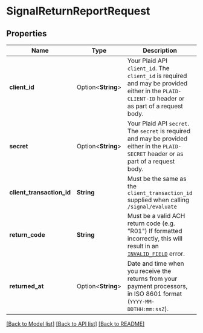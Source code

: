 # SignalReturnReportRequest

## Properties

Name | Type | Description | Notes
------------ | ------------- | ------------- | -------------
**client_id** | Option<**String**> | Your Plaid API `client_id`. The `client_id` is required and may be provided either in the `PLAID-CLIENT-ID` header or as part of a request body. | [optional]
**secret** | Option<**String**> | Your Plaid API `secret`. The `secret` is required and may be provided either in the `PLAID-SECRET` header or as part of a request body. | [optional]
**client_transaction_id** | **String** | Must be the same as the `client_transaction_id` supplied when calling `/signal/evaluate` | 
**return_code** | **String** | Must be a valid ACH return code (e.g. \"R01\")  If formatted incorrectly, this will result in an [`INVALID_FIELD`](/docs/errors/invalid-request/#invalid_field) error. | 
**returned_at** | Option<**String**> | Date and time when you receive the returns from your payment processors, in ISO 8601 format (`YYYY-MM-DDTHH:mm:ssZ`). | [optional]

[[Back to Model list]](../README.md#documentation-for-models) [[Back to API list]](../README.md#documentation-for-api-endpoints) [[Back to README]](../README.md)


